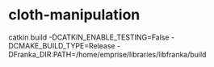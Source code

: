 # cloth-manipulation
catkin build -DCATKIN_ENABLE_TESTING=False -DCMAKE_BUILD_TYPE=Release -DFranka_DIR:PATH=/home/emprise/libraries/libfranka/build
